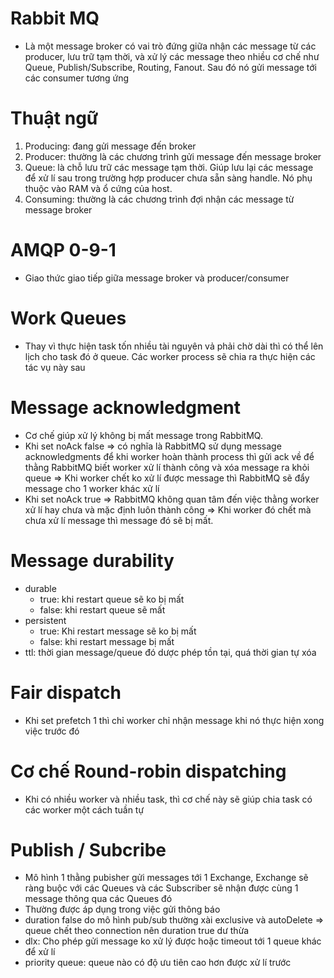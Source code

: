 # Rabbit MQ

- Là một message broker có vai trò đứng giữa nhận các message từ các producer, lưu trữ tạm thời, và xử lý các message theo nhiều cơ chế như Queue, Publish/Subscribe, Routing, Fanout. Sau đó nó gửi message tới các consumer tương ứng

# Thuật ngữ

1. Producing: đang gửi message đến broker
2. Producer: thường là các chương trình gửi message đến message broker
3. Queue: là chỗ lưu trữ các message tạm thời. Giúp lưu lại các message để xử lí sau trong trường hợp producer chưa sẵn sàng handle. Nó phụ thuộc vào RAM và ổ cứng của host.
4. Consuming: thường là các chương trình đợi nhận các message từ message broker

# AMQP 0-9-1

- Giao thức giao tiếp giữa message broker và producer/consumer

# Work Queues

- Thay vì thực hiện task tốn nhiều tài nguyên vả phải chờ dài thì có thể lên lịch cho task đó ở queue. Các worker process sẽ chia ra thực hiện các tác vụ này sau

# Message acknowledgment

- Cơ chế giúp xử lý không bị mất message trong RabbitMQ.
- Khi set noAck false => có nghĩa là RabbitMQ sử dụng message acknowledgments để khi worker hoàn thành process thì gửi ack về để thằng RabbitMQ biết worker xử lí thành công và xóa message ra khỏi queue => Khi worker chết ko xử lí được message thì RabbitMQ sẽ đẩy message cho 1 worker khác xử lí
- Khi set noAck true => RabbitMQ không quan tâm đến việc thằng worker xử lí hay chưa và mặc định luôn thành công => Khi worker đó chết mà chưa xử lí message thì message đó sẽ bị mất.

# Message durability

- durable
  - true: khi restart queue sẽ ko bị mất
  - false: khi restart queue sẽ mất
- persistent
  - true: Khi restart message sẽ ko bị mất
  - false: khi restart message bị mất
- ttl: thời gian message/queue đó dược phép tồn tại, quá thời gian tự xóa

# Fair dispatch

- Khi set prefetch 1 thì chỉ worker chỉ nhận message khi nó thực hiện xong việc trước đó

# Cơ chế Round-robin dispatching

- Khi có nhiều worker và nhiều task, thì cơ chế này sẽ giúp chia task có các worker một cách tuần tự

# Publish / Subcribe

- Mô hình 1 thằng pubisher gửi messages tới 1 Exchange, Exchange sẽ ràng buộc với các Queues và các Subscriber sẽ nhận được cùng 1 message thông qua các Queues đó
- Thường được áp dụng trong việc gửi thông báo
- duration false do mô hình pub/sub thường xài exclusive và autoDelete => queue chết theo connection nên duration true dư thừa
- dlx: Cho phép gửi message ko xử lý được hoặc timeout tới 1 queue khác để xử lí
- priority queue: queue nào có độ ưu tiên cao hơn được xử lí trước
